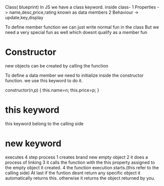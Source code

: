 Class( blueprint)
 In JS we have a class keyword.
 inside class-
    1 Properties -> name,desc,price,rating  known as data members
    2 Behaviour -> update,key,display

To define member function we can just write normal fun in the class
But we need a very special fun as well which doesnt qualify as a member fun

# Constructor
new objects can be created by calling the function

To define a data member we need to initialize inside the constructor function. we use this keyword to do it.
 
 constructor(n,p)
 {
    this.name=n;
    this.price=p;
 }

 # this keyword
 this keyword belong to the calling side

 # new keyword
 executes 4 step process
 1 creates brand new empty object
 2 it does a process of linking
 3 it calls the function with the this property assigned to the empty object it created.
 4 the function execution starts.(this refer to the calling side)
At last if the funtion desnt return any specific object it automatically returns this.
otherwise it returns the object returned by you.